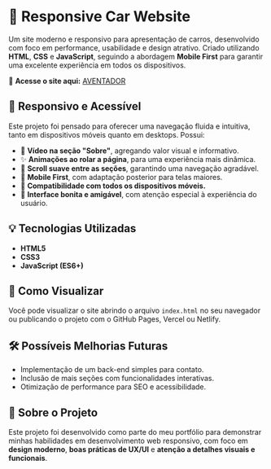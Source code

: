 # 🚗 Responsive Car Website

Um site moderno e responsivo para apresentação de carros, desenvolvido com foco em performance, usabilidade e design atrativo. Criado utilizando **HTML**, **CSS** e **JavaScript**, seguindo a abordagem **Mobile First** para garantir uma excelente experiência em todos os dispositivos.

🔗 **Acesse o site aqui:** [AVENTADOR](https://devilasboas.github.io/responsive-car-website/)

## 📱 Responsivo e Acessível

Este projeto foi pensado para oferecer uma navegação fluida e intuitiva, tanto em dispositivos móveis quanto em desktops. Possui:

- 🎥 **Vídeo na seção "Sobre"**, agregando valor visual e informativo.
- ✨ **Animações ao rolar a página**, para uma experiência mais dinâmica.
- 🎯 **Scroll suave entre as seções**, garantindo uma navegação agradável.
- 🧠 **Mobile First**, com adaptação posterior para telas maiores.
- 📱 **Compatibilidade com todos os dispositivos móveis.**
- 🎨 **Interface bonita e amigável**, com atenção especial à experiência do usuário.

## 💡 Tecnologias Utilizadas

- **HTML5**
- **CSS3**
- **JavaScript (ES6+)**

## 🚀 Como Visualizar

Você pode visualizar o site abrindo o arquivo `index.html` no seu navegador ou publicando o projeto com o GitHub Pages, Vercel ou Netlify.

## 🛠️ Possíveis Melhorias Futuras

- Implementação de um back-end simples para contato.
- Inclusão de mais seções com funcionalidades interativas.
- Otimização de performance para SEO e acessibilidade.

## 💼 Sobre o Projeto

Este projeto foi desenvolvido como parte do meu portfólio para demonstrar minhas habilidades em desenvolvimento web responsivo, com foco em **design moderno**, **boas práticas de UX/UI** e **atenção a detalhes visuais e funcionais**.

